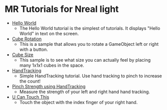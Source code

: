 # MR Tutorials for Nreal light

- [Hello World](https://github.com/karad/mr-tutorials-for-nreal-light/tree/main/HelloWorld)
    - The Hello World tutorial is the simplest of tutorials. It displays "Hello World" in text on the screen.
- [Cube Rotation](https://github.com/karad/mr-tutorials-for-nreal-light/tree/main/CubeRotation)
    - This is a sample that allows you to rotate a GameObject left or right with a button.
- [Cube Size](https://github.com/karad/mr-tutorials-for-nreal-light/tree/main/CubeSize)
    - This sample is to see what size you can actually feel by placing many 1x1x1 cubes in the space.
- [HandTracking](https://github.com/karad/mr-tutorials-for-nreal-light/tree/main/HandTracking)
    - Simple HandTracking tutorial. Use hand tracking to pinch to increase the count!
- [Pinch Strength using HandTracking](https://github.com/karad/mr-tutorials-for-nreal-light/tree/main/PinchStrength)
    - Measure the strength of your left and right hand hand tracking.
- [U Can Touch This](https://github.com/karad/mr-tutorials-for-nreal-light/tree/main/UCanTouchThis)
    - Touch the object with the index finger of your right hand.
